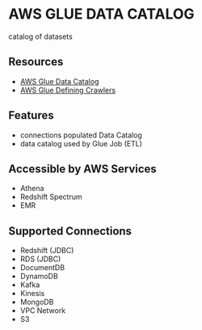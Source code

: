 # AWS GLUE DATA CATALOG

catalog of datasets

## Resources

- [AWS Glue Data Catalog](https://docs.aws.amazon.com/glue/latest/dg/components-overview.html#data-catalog-intro)
- [AWS Glue Defining Crawlers](https://docs.aws.amazon.com/glue/latest/dg/add-crawler.html)

## Features

- connections populated Data Catalog
- data catalog used by Glue Job (ETL)

## Accessible by AWS Services

- Athena
- Redshift Spectrum
- EMR

## Supported Connections

- Redshift (JDBC)
- RDS (JDBC)
- DocumentDB
- DynamoDB
- Kafka
- Kinesis
- MongoDB
- VPC Network
- S3